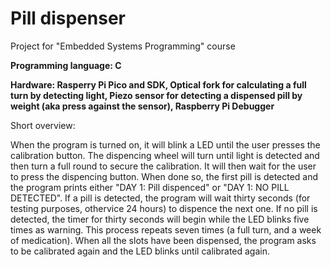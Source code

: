# Pill dispenser
<p>Project for "Embedded Systems Programming" course</p>
<b>Programming language: C</b>
<b></p>Hardware: Rasperry Pi Pico and SDK, Optical fork for calculating a full turn by detecting light, Piezo sensor for detecting a dispensed pill by weight (aka press against the sensor), Raspberry Pi Debugger</b>

<p>Short overview:</p>
When the program is turned on, it will blink a LED until the user presses the calibration button. The dispencing wheel will turn until light is detected and then turn a full round to secure the calibration.
It will then wait for the user to press the dispencing button. When done so, the first pill is detected and the program prints either "DAY 1: Pill dispenced" or "DAY 1: NO PILL DETECTED". 
If a pill is detected, the program will wait thirty seconds (for testing purposes, othervice 24 hours) to dispence the next one.
If no pill is detected, the timer for thirty seconds will begin while the LED blinks five times as warning. This process repeats seven times (a full turn, and a week of medication). 
When all the slots have been dispensed, the program asks to be calibrated again and the LED blinks until calibrated again.
